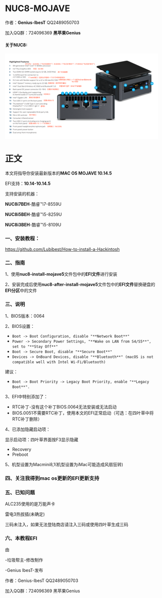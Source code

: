 # NUC8-MOJAVE

作者：**Genius-lbesT** QQ2489050703

加入QQ群：724096369 **黑苹果Genius**

#### 关于NUC8:

![](https://github.com/Lubibest/NUC8-MOJAVE/blob/master/jpg/nuc8i7-features-16x9.png.rendition.intel.web.1648.927.png)



# 正文

本文将指导你安装最新版本的**MAC OS MOJAVE 10.14.5**

EFI支持：**10.14-10.14.5**

支持安装的机器：

**NUC8i7BEH**-酷睿™i7-8559U

**NUC8i5BEH**-酷睿™i5-8259U

**NUC8i3BEH**-酷睿™i5-8109U



### 一、安装教程：

https://github.com/Lubibest/How-to-install-a-Hackintosh



### 二、指南

1、使用**nuc8-install-mojave5**文件包中的**EFI文件**进行安装

2、安装完成后使用**nuc8-after-install-mojave5**文件包中的**EFI文件**替换硬盘的**EFI分区**中的文件



### 三、说明

1、BIOS版本：0064

2、BIOS设置：

- `Boot -> Boot Configuration, disable "**Network Boot**"`
- `Power -> Secondary Power Settings, "**Wake on LAN from S4/S5**", set to "**Stay Off**"`
- `Boot -> Secure Boot, disable "**Secure Boot**"`
- `Devices -> OnBoard Devices, disable "**Bluetooth**" (macOS is not compatible well with Intel Wi-Fi/Bluetooth)`

建议：

- `Boot -> Boot Priority -> Legacy Boot Priority, enable "**Legacy Boot**".`

3、EFI中特别添加了：

- RTC补丁-没有这个补丁BIOS.0064无法安装或无法启动
- BIOS.0051不需要RTC补丁，使用本文的EFI正常启动（可选：在四叶草中将RTC补丁删除）

4、已添加隐藏启动项：

显示启动项：四叶草界面按F3显示隐藏

- Recovery
- Preboot

5、机型设置为Macmini8,1(机型设置为iMac可能造成风扇狂转)



### 四、关注我得到mac os更新的EFI更新支持



### 五、已知问题

ALC235使用的是万能声卡

雷电3热拔插(未确定)

三码未注入，如果无法登陆商店请注入三码或使用四叶草生成三码



### 六、本教程EFI

由

-垃圾帮主-修改制作

-Genius lbesT-发布

作者：Genius-lbesT QQ2489050703

加入QQ群：724096369 黑苹果Genius
